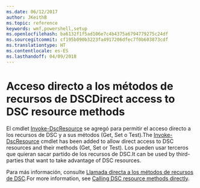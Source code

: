 ```yaml
---
ms.date: 06/12/2017
author: JKeithB
ms.topic: reference
keywords: wmf,powershell,setup
ms.openlocfilehash: ba6132f1f5ad106e7c4b4375a6794779275c24df
ms.sourcegitcommit: cf195b090b3223fa4917206dfec7f0b603873cdf
ms.translationtype: HT
ms.contentlocale: es-ES
ms.lasthandoff: 04/09/2018
---
```

# <a name="direct-access-to-dsc-resource-methods"></a><span data-ttu-id="df6a2-102">Acceso directo a los métodos de recursos de DSC</span><span class="sxs-lookup"><span data-stu-id="df6a2-102">Direct access to DSC resource methods</span></span>


<span data-ttu-id="df6a2-103">El cmdlet [Invoke-DscResource](https://technet.microsoft.com/library/mt517869.aspx) se agregó para permitir el acceso directo a los recursos de DSC y a sus métodos (Get, Set o Test).</span><span class="sxs-lookup"><span data-stu-id="df6a2-103">The [Invoke-DscResource](https://technet.microsoft.com/library/mt517869.aspx) cmdlet has been added to allow direct access to DSC resources and their methods (Get, Set or Test).</span></span> <span data-ttu-id="df6a2-104">Los pueden usar terceros que quieran sacar partido de los recursos de DSC.</span><span class="sxs-lookup"><span data-stu-id="df6a2-104">It can be used by third-parties that want to take advantage of DSC resources.</span></span>

<span data-ttu-id="df6a2-105">Para más información, consulte [Llamada directa a los métodos de recursos de DSC](https://msdn.microsoft.com/powershell/dsc/directcallresource).</span><span class="sxs-lookup"><span data-stu-id="df6a2-105">For more information, see [Calling DSC resource methods directly](https://msdn.microsoft.com/powershell/dsc/directcallresource).</span></span>